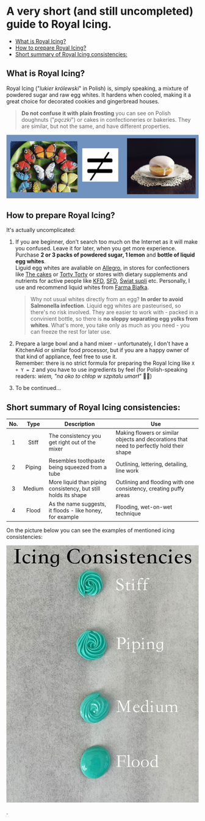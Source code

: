 # A very short (and still uncompleted) guide to Royal Icing.<!-- omit in toc -->

- [What is Royal Icing?](#what-is-royal-icing)
- [How to prepare Royal Icing?](#how-to-prepare-royal-icing)
- [Short summary of Royal Icing consistencies:](#short-summary-of-royal-icing-consistencies)



## What is Royal Icing?
  
Royal Icing ("*lukier królewski*" in Polish) is, simply speaking, a mixture of powdered sugar and raw egg whites. It hardens when cooled, making it a great choice for decorated cookies and gingerbread houses.     

>**Do not confuse it with plain frosting** you can see on Polish doughnuts ("*pączki*") or cakes in confectioneries or bakeries. They are similar, but not the same, and have different properties.

![Image](RIvsFrost.jpg "These butterflies on the left are my creations")

## How to prepare Royal Icing?

It's actually uncomplicated:

1. If you are beginner, don't search too much on the Internet as it will make you confused. Leave it for later, when you get more experience. Purchase **2 or 3 packs of powdered sugar, 1 lemon** and **bottle of liquid egg whites**.  
Liguid egg whites are avaliable on [Allegro](https://allegro.pl/), in stores for confectioners like [The cakes](https://thecakes.pl/pl) or [Torty Torty](https://tortytorty.pl) or stores with dietary supplements and nutrients for active people like [KFD](https://sklep.kfd.pl), [SFD](https://sklep.sfd.pl), [Świat supli](https://swiatsupli.pl) etc. Personally, I use and recommend liquid whites from [Farma Białka](https://farmabialka.pl).

    >Why not usual whites directly from an egg? **In order to avoid Salmonella infection**. Liquid egg whites are pasteurised, so there's no risk involved. They are easier to work with - packed in a convinient bottle, so there is **no sloppy separating egg yolks from whites**. What's more, you take only as much as you need - you can freeze the rest for later use.
  

1. Prepare a large bowl and a hand mixer - unfortunately, I don't have a KitchenAid or similar food processor, but if you are a happy owner of that kind of appliance, feel free to use it.  
Remember: there is no strict formula for preparing the Royal Icing like `X + Y = Z` and you have to use ingredients by feel (for Polish-speaking readers: *wiem, "na oko to chłop w szpitalu umarł"* 🤪🤪)

1. To be continued...
  
  
## Short summary of Royal Icing consistencies:

|No. |Type |Description |Use|
|:----:|:----:|--------------|---------------|
|1 |Stiff |The consistency you get right out of the mixer |Making flowers or similar objects and decorations that need to perfectly hold their shape|
|2 |Piping |Resembles toothpaste being squeezed from a tube |Outlining, lettering, detailing, line work|
|3 |Medium |More liquid than piping consistency, but still holds its shape |Outlining and flooding with one consistency, creating puffy areas|
|4 |Flood |As the name suggests, it floods - like honey, for example |Flooding, wet-on-wet technique|
  
On the picture below you can see the examples of mentioned icing consistencies:  

![Image](consistencies.jpg "This is how it looks like, more or less")

.